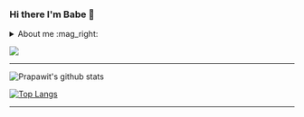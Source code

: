 

### Hi there I'm Babe :rocket:

<details>
  <summary>About me :mag_right: </summary>
<br>
: :man: Prapawit Praosppnit (Babe)  
<br>
  <br>
:: :birthday: : 07/04/1999 | 21 years old 
<br>
  <br>
::: :house_with_garden: Chonburi, Thailand
  <br>
  <br>
:::: Now Study :school: Information Technology @ King Mongkut's University of Technology Thonburi
</details>

![](https://komarev.com/ghpvc/?username=prapawit201&color=dc143c)

<hr/>

![Prapawit's github stats](https://github-readme-stats.vercel.app/api?username=prapawit201&show_icons=true&theme=radical)


[![Top Langs](https://github-readme-stats.vercel.app/api/top-langs/?username=prapawit201&layout=compact)](https://github.com/prapawit201/github-readme-stats)


<hr/>



<!--
**prapawit201/prapawit201** is a ✨ _special_ ✨ repository because its `README.md` (this file) appears on your GitHub profile.

Here are some ideas to get you started:

- 🔭 I’m currently working on ...
- 🌱 I’m currently learning ...
- 👯 I’m looking to collaborate on ...
- 🤔 I’m looking for help with ...
- 💬 Ask me about ...
- 📫 How to reach me: ...
- 😄 Pronouns: ...
- ⚡ Fun fact: ...
-->
